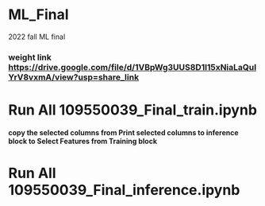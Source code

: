 # ML_Final
2022 fall ML final

### weight link https://drive.google.com/file/d/1VBpWg3UUS8D1l15xNiaLaQuIYrV8vxmA/view?usp=share_link

# Run All 109550039_Final_train.ipynb
#### copy the selected columns from Print selected columns to inference block to Select Features from Training block
# Run All 109550039_Final_inference.ipynb
